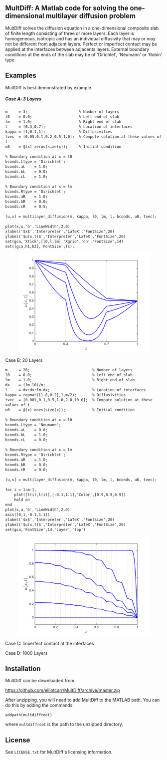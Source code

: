 ## MultDiff: A Matlab code for solving the one-dimensional multilayer diffusion problem

MultDiff solves the diffusion equation in a one-dimensional composite slab of finite length consisting of three or more layers. Each layer is homogeneous, isotropic and has an individual diffusivity that may or may not be different from adjacent layers. Perfect or imperfect contact may be applied at the interfaces between adjacents layers. External boundary conditions at the ends of the slab may be of 'Dirichlet', 'Neumann' or 'Robin' type.

## Examples

MultDiff is best demonstrated by example.

##### Case A: 3 Layers

```
m     = 3;                       % Number of layers
l0    = 0.0;                     % Left end of slab
lm    = 1.0;                     % Right end of slab
l     = [0.3,0.7];               % Location of interfaces
kappa = [1,0.1,1];               % Diffusivities 
tvec  = [0.05,0.1,0.2,0.5,1.0];  % Compute solution at these values of t
u0    = @(x) zeros(size(x));     % Initial condition

% Boundary condition at x = l0
bconds.Ltype = 'Dirichlet'; 
bconds.aL    = 1.0; 
bconds.bL    = 0.0; 
bconds.cL    = 1.0;

% Boundary condition at x = lm
bconds.Rtype = 'Dirichlet'; 
bconds.aR    = 1.0; 
bconds.bR    = 0.0; 
bconds.cR    = 0.5;

[u,x] = multilayer_diffusion(m, kappa, l0, lm, l, bconds, u0, tvec);

plot(x,u,'b','LineWidth',2.0)
xlabel('$x$','Interpreter','LaTeX','FontSize',20)
ylabel('$u(x,t)$','Interpreter','LaTeX','FontSize',20)
set(gca,'Xtick',[l0,l,lm],'Xgrid','on','FontSize',14)
set([gca,h1,h2],'FontSize',fs);
```

<figure><img src="https://github.com/elliotcarr/MultDiff/raw/master/figures/exampleA.png"></figure>

Case B: 20 Layers

```
m     = 20;                            % Number of layers
l0    = 0.0;                           % Left end of slab
lm    = 1.0;                           % Right end of slab
dx    = (lm-l0)/m;
l     = dx:dx:lm-dx;                   % Location of interfaces
kappa = repmat([1.8,0.2],1,m/2);       % Diffusivities 
tvec  = [0.001,0.1,0.5,1.0,2.0,10.0];  % Compute solution at these values of t
u0    = @(x) ones(size(x));            % Initial condition

% Boundary condition at x = l0
bconds.Ltype = 'Neumann'; 
bconds.aL    = 0.0; 
bconds.bL    = 1.0; 
bconds.cL    = 0.0;

% Boundary condition at x = lm
bconds.Rtype = 'Dirichlet'; 
bconds.aR    = 1.0; 
bconds.bR    = 0.0; 
bconds.cR    = 0.0;

[u,x] = multilayer_diffusion(m, kappa, l0, lm, l, bconds, u0, tvec);

for i = 1:m-1, 
    plot([l(i),l(i)],[-0.1,1.1],'Color',[0.9,0.9,0.9])
    hold on
end
plot(x,u,'b','LineWidth',2.0)
axis([0,1,-0.1,1.1])
xlabel('$x$','Interpreter','LaTeX','FontSize',20)
ylabel('$u(x,t)$','Interpreter','LaTeX','FontSize',20)
set(gca,'FontSize',14,'Layer','top')
```

<figure><img src="https://github.com/elliotcarr/MultDiff/raw/master/figures/exampleB.png"></figure>

Case C: Imperfect contact at the interfaces

Case D: 1000 Layers

## Installation

MultDiff can be downloaded from

https://github.com/elliotcarr/MultDiff/archive/master.zip

After unzipping, you will need to add MultDiff to the MATLAB path. You can do
this by adding the commands:
```
addpath(multdiffroot)
```
where `multdiffroot` is the path to the unzipped directory.

## License

See `LICENSE.txt` for MultDiff's licensing information.
